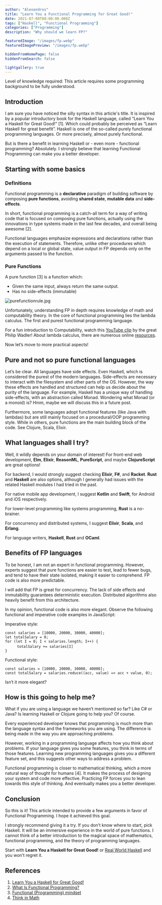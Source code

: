 ```yaml
---
author: "Alexandros"
title: "Learn You a Functional Programming for Great Good!"
date: 2021-07-08T00:00:00.000Z
tags: ["Haskell", "Functional Programming"]
categories: ["Programming"]
description: "Why should we learn FP?"

featuredImage: "/images/fp.webp"
featuredImagePreview: "/images/fp.webp"

hiddenFromHomePage: false
hiddenFromSearch: false

lightgallery: true
---
```


Level of knowledge required: This article requires some programming background to be fully understood.

## Introduction

I am sure you have noticed the silly syntax in this article's title. It is inspired by a popular introductory book for the Haskell language, called “Learn You a Haskell for Great Good!” [1].
Which could probably be perceived as “Learn Haskell for great benefit”. Haskell is one of the so-called purely functional programming languages. Or more precisely, almost purely functional.

But is there a benefit in learning Haskell or - even more - functional programming?
Absolutely. I strongly believe that learning Functional Programming can make you a better developer.

## Starting with some basics

### Definitions

Functional programming is a **declarative** paradigm of building software by composing **pure functions**, avoiding **shared state**, **mutable data** and **side-effects**.

In short, functional programming is a catch-all term for a way of writing code that is focused on composing pure functions, actually using the innovations in type systems made in the last few decades, and overall being awesome [2].

Functional languages emphasize expressions and declarations rather than the execution of statements. Therefore, unlike other procedures which depend on a local or global state, value output in FP depends only on the arguments passed to the function.

### Pure Functions

A pure function [3] is a function which:

- Given the same input, always return the same output.
- Has no side-effects (immutable)

![purefunctionrule.jpg](https://cdn.hashnode.com/res/hashnode/image/upload/v1624823110043/i7F3itaco.jpeg)

Unfortunately, understanding FP in depth requires knowledge of math and computability theory. In the core of functional programming lies the lambda calculus. The first and purest functional programming language.

For a fun introduction to Computability, watch this [YouTube clip](https://www.youtube.com/watch?v=GnpcMCW0RUA) by the great Philip Wadler! About lambda calculus, there are numerous online [resources](https://www.inf.fu-berlin.de/lehre/WS03/alpi/lambda.pdf).

Now let’s move to more practical aspects!

## Pure and not so pure functional languages

Let’s be clear. All languages have side effects. Even Haskell, which is considered the purest of the modern languages. Side-effects are necessary to interact with the filesystem and other parts of the OS.
However, the way these effects are handled and structured can help us decide about the purity of the language. For example, Haskell has a unique way of handling side-effects, with an abstraction called Monad. Wondering what Monad (or a monoid) is? Hmm, maybe we will discuss this in a future post.

Furthermore, some languages adopt functional features (like Java with lambdas) but are still mainly focused on a procedural/OOP programming style.
While in others, pure functions are the main building block of the code. See Clojure, Scala, Elixir.

## What languages shall I try?

Well, it wildly depends on your domain of interest! For front-end web development, **Elm**, **Elixir**, **ReasonML**, **PureScript**, and maybe **ClojureScript** are great options!

For backend, I would strongly suggest checking **Elixir**, **F#**, and **Racket**. **Rust** and **Haskell** are also options, although I generally had issues with the related Haskell modules I had tried in the past.

For native mobile app development, I suggest **Kotlin** and **Swift**, for Android and iOS respectively.

For lower-level programming like systems programming, **Rust** is a no-brainer.

For concurrency and distributed systems, I suggest **Elixir**, **Scala**, and **Erlang**.

For language writers, **Haskell**, **Rust** and **OCaml**.

## Benefits of FP languages

To be honest, I am not an expert in functional programming. However, experts suggest that pure functions are easier to test, lead to fewer bugs, and tend to have their state isolated, making it easier to comprehend. FP code is also more predictable.

I will add that FP is great for concurrency. The lack of side effects and immutability guarantees deterministic execution. Distributed algorithms also heavily benefit from this architecture.

In my opinion, functional code is also more elegant. Observe the following functional and imperative code examples in JavaScript:

Imperative style:

`const salaries = [10000, 20000, 30000, 40000];`  
`let totalSalary = 0;`  
`for (let I = 0; I < salaries.length; I++) {`  
&nbsp; &nbsp; &nbsp; &nbsp; &nbsp; `totalSalary += salaries[I]`  
`}`

Functional style:

`const salaries = [10000, 20000, 30000, 40000];`  
`const totalSalary = salaries.reduce((acc, value) => acc + value, 0);`

Isn’t it more elegant?

## How is this going to help me?

What if you are using a language we haven’t mentioned so far? Like C# or Java? Is learning Haskell or Clojure going to help you? Of course.

Every experienced developer knows that programming is much more than the language syntax and the frameworks you are using. The difference is being made in the way you are approaching problems.

However, working in a programming language affects how you think about problems. If your language gives you some features, you think in terms of those features. Learning new programming languages gives you a different feature set, and this suggests other ways to address a problem.

Functional programming is closer to mathematical thinking, which a more natural way of thought for humans [4]. It makes the process of designing your system and code more effective.
Practicing FP forces you to lean towards this style of thinking.
And eventually makes you a better developer.

## Conclusion

So this is it! This article intended to provide a few arguments in favor of Functional Programming. I hope it achieved this goal.

I strongly recommend giving it a try. If you don’t know where to start, pick Haskell. It will be an immersive experience in the world of pure functions.
I cannot think of a better introduction to the magical space of mathematics, functional programming, and the theory of programming languages.

Start with **Learn You a Haskell for Great Good!** or [Real World Haskell](http://book.realworldhaskell.org/) and you won’t regret it.

## References

1. [Learn You a Haskell for Great Good!](http://learnyouahaskell.com/)
2. [What Is Functional Programming?](https://serokell.io/blog/introduction-to-functional-programming)
3. [Functional (Programming) mindset](https://www.codingame.com/playgrounds/24002/functional-programming-mindset/functional-programming-definition-)
4. [Think in Math](https://justinmeiners.github.io/think-in-math)